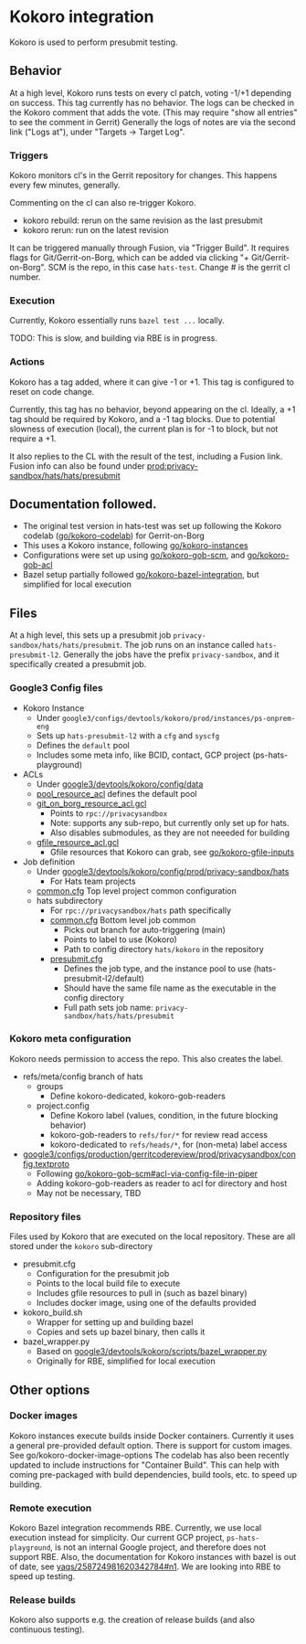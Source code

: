 # Kokoro integration

Kokoro is used to perform presubmit testing.

## Behavior

At a high level, Kokoro runs tests on every cl patch, voting -1/+1 depending on success.
This tag currently has no behavior.
The logs can be checked in the Kokoro comment that adds the vote.
(This may require "show all entries" to see the comment in Gerrit)
Generally the logs of notes are via the second link ("Logs at"), under "Targets -> Target Log".

### Triggers

Kokoro monitors cl's in the Gerrit repository for changes.
This happens every few minutes, generally.

Commenting on the cl can also re-trigger Kokoro.
*  kokoro rebuild: rerun on the same revision as the last presubmit
*  kokoro rerun: run on the latest revision

It can be triggered manually through Fusion, via "Trigger Build".
It requires flags for Git/Gerrit-on-Borg, which can be added via clicking "+ Git/Gerrit-on-Borg".
SCM is the repo, in this case `hats-test`.
Change # is the gerrit cl number.

### Execution
Currently, Kokoro essentially runs `bazel test ...` locally.

TODO: This is slow, and building via RBE is in progress.

### Actions

Kokoro has a tag added, where it can give -1 or +1.
This tag is configured to reset on code change.

Currently, this tag has no behavior, beyond appearing on the cl.
Ideally, a +1 tag should be required by Kokoro, and a -1 tag blocks.
Due to potential slowness of execution (local), the current plan is for -1 to block, but not require a +1.

It also replies to the CL with the result of the test, including a Fusion link.
Fusion info can also be found under [prod:privacy-sandbox/hats/hats/presubmit](https://fusion2.corp.google.com/ci/kokoro/prod:privacy-sandbox%2Fhats%2Fhats%2Fpresubmit/)

## Documentation followed.

* The original test version in hats-test was set up following the Kokoro codelab ([go/kokoro-codelab](go/kokoro-codelab)) for Gerrit-on-Borg
* This uses a Kokoro instance, following [go/kokoro-instances](go/kokoro-instances)
* Configurations were set up using [go/kokoro-gob-scm](go/kokoro-gob-scm), and [go/kokoro-gob-acl](go/kokoro-gob-acl)
* Bazel setup partially followed [go/kokoro-bazel-integration](go/kokoro-bazel-integration), but simplified for local execution

## Files

At a high level, this sets up a presubmit job `privacy-sandbox/hats/hats/presubmit`.
The job runs on an instance called `hats-presubmit-l2`.
Generally the jobs have the prefix `privacy-sandbox`, and it specifically created a presubmit job.

### Google3 Config files
* Kokoro Instance
  * Under `google3/configs/devtools/kokoro/prod/instances/ps-onprem-eng`
  * Sets up `hats-presubmit-l2` with a `cfg` and `syscfg`
  * Defines the `default` pool
  * Includes some meta info, like BCID, contact, GCP project (ps-hats-playground)
* ACLs
  * Under [google3/devtools/kokoro/config/data](http://google3/devtools/kokoro/config/data)
  * [pool\_resource\_acl](http://google3/devtools/kokoro/config/data/pool_resource_acl.gcl) defines the default pool
  * [git\_on\_borg\_resource\_acl.gcl](http://google3/devtools/kokoro/config/data/git_on_borg_resource_acl.gcl)
    * Points to `rpc://privacysandbox`
    * Note: supports any sub-repo, but currently only set up for hats.
    * Also disables submodules, as they are not neeeded for building
  * [gfile\_resource\_acl.gcl](http://google3/devtools/kokoro/config/data/gfile_resource_acl.gcl)
    * Gfile resources that Kokoro can grab, see [go/kokoro-gfile-inputs](http://go/kokoro-gfile-inputs)
* Job definition
  * Under [google3/devtools/kokoro/config/prod/privacy-sandbox/hats](http://google3/devtools/kokoro/config/prod/privacy-sandbox/hats)
    * For Hats team projects
  * [common.cfg](http://google3/devtools/kokoro/config/prod/privacy-sandbox/hats/common.cfg) Top level project common configuration
  * hats subdirectory
    * For `rpc://privacysandbox/hats` path specifically
    * [common.cfg](http://google3/devtools/kokoro/config/prod/privacy-sandbox/hats/hats/common.cfg) Bottom level job common
      * Picks out branch for auto-triggering (main)
      * Points to label to use (Kokoro)
      * Path to config directory `hats/kokoro` in the repository
    * [presubmit.cfg](http://google3/devtools/kokoro/config/prod/privacy-sandbox/hats/hats/presubmit.cfg)
      * Defines the job type, and the instance pool to use (hats-presubmit-l2/default)
      * Should have the same file name as the executable in the config directory
      * Full path sets job name: `privacy-sandbox/hats/hats/presubmit`

### Kokoro meta configuration

Kokoro needs permission to access the repo.
This also creates the label.

* refs/meta/config branch of hats
  * groups
    * Define kokoro-dedicated, kokoro-gob-readers
  * project.config
    * Define Kokoro label (values, condition, in the future blocking behavior)
    * kokoro-gob-readers to `refs/for/*` for review read access
    * kokoro-dedicated to `refs/heads/*`, for (non-meta) label access
* [google3/configs/production/gerritcodereview/prod/privacysandbox/config.textproto](http://google3/configs/production/gerritcodereview/prod/privacysandbox/config.textproto)
  * Following [go/kokoro-gob-scm#acl-via-config-file-in-piper](go/kokoro-gob-scm#acl-via-config-file-in-piper)
  * Adding kokoro-gob-readers as reader to acl for directory and host
  * May not be necessary, TBD


### Repository files

Files used by Kokoro that are executed on the local repository.
These are all stored under the `kokoro` sub-directory
* presubmit.cfg
  * Configuration for the presubmit job
  * Points to the local build file to execute
  * Includes gfile resources to pull in (such as bazel binary)
  * Includes docker image, using one of the defaults provided
* kokoro_build.sh
  * Wrapper for setting up and building bazel
  * Copies and sets up bazel binary, then calls it
* bazel_wrapper.py
  * Based on [google3/devtools/kokoro/scripts/bazel_wrapper.py](http://google3/devtools/kokoro/scripts/bazel_wrapper.py)
  * Originally for RBE, simplified for local execution


## Other options

### Docker images
Kokoro instances execute builds inside Docker containers.
Currently it uses a general pre-provided default option.
There is support for custom images.
See go/kokoro-docker-image-options
The codelab has also been recently updated to include instructions for "Container Build".
This can help with coming pre-packaged with build dependencies, build tools, etc. to speed up building.

### Remote execution

Kokoro Bazel integration recommends RBE.
Currently, we use local execution instead for simplicity.
Our current GCP project, `ps-hats-playground`, is not an internal Google project, and therefore does not support RBE.
Also, the documentation for Kokoro instances with bazel is out of date, see [yaqs/258724981620342784#n1](http://yaqs/258724981620342784#n1).
We are looking into RBE to speed up testing.

### Release builds

Kokoro also supports e.g. the creation of release builds (and also continuous testing).
